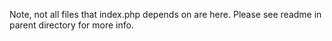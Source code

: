Note, not all files that index.php depends on are here. Please see readme in parent directory for more info.